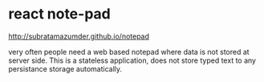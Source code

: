# react note-pad
http://subratamazumder.github.io/notepad

very often people need a web based notepad where data is not stored at server side. This is a stateless application, does not store typed text to any persistance storage automatically.

